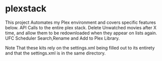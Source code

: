# plexstack

This project Automates my Plex environment and covers specific features below. 
API Calls to the entire plex stack. 
Delete Unwatched movies after X time, and allow them to be redownloaded when they appear on lists again. 
UFC Scheduler Search,Rename and Add to Plex Library. 

Note That these kits rely on the settings.xml being filled out to its entirety and that the settings.xml is in the same directory. 



